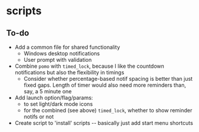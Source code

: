 # scripts

## To-do

- Add a common file for shared functionality
  - Windows desktop notifications
  - User prompt with validation
- Combine `pomo` with `timed_lock`, because I like the countdown notifications but also the flexibility in timings
  - Consider whether percentage-based notif spacing is better than just fixed gaps. Length of timer would also need more reminders than, say, a 5 minute one
- Add launch option/flag/params:
  - to set light/dark mode icons
  - for the combined (see above) `timed_lock`, whether to show reminder notifs or not
- Create script to 'install' scripts -- basically just add start menu shortcuts
